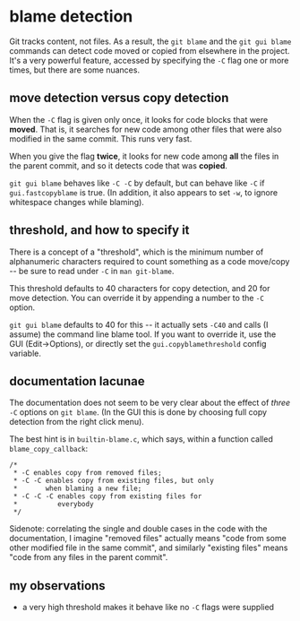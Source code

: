 # blame detection

Git tracks content, not files.  As a result, the `git blame` and the
`git gui blame` commands can detect code moved or copied from elsewhere in
the project.  It's a very powerful feature, accessed by specifying the
`-C` flag one or more times, but there are some nuances.

## move detection versus copy detection

When the `-C` flag is given only once, it looks for code blocks that were
**moved**.  That is, it searches for new code among other files that were also
modified in the same commit.  This runs very fast.

When you give the flag **twice**, it looks for new code among **all** the
files in the parent commit, and so it detects code that was **copied**.

`git gui blame` behaves like `-C -C` by default, but can behave like `-C` if
`gui.fastcopyblame` is true.  (In addition, it also appears to set `-w`, to
ignore whitespace changes while blaming).

## threshold, and how to specify it

There is a concept of a "threshold", which is the minimum number of
alphanumeric characters required to count something as a code move/copy -- be
sure to read under `-C` in `man git-blame`.

This threshold defaults to 40 characters for copy detection, and 20 for move
detection.  You can override it by appending a number to the `-C` option.

`git gui blame` defaults to 40 for this -- it actually sets `-C40` and calls
(I assume) the command line blame tool.  If you want to override it, use the
GUI (Edit->Options), or directly set the `gui.copyblamethreshold` config
variable.

## documentation lacunae

The documentation does not seem to be very clear about the effect of _three_
`-C` options on `git blame`.  (In the GUI this is done by choosing full copy
detection from the right click menu).

The best hint is in `builtin-blame.c`, which says, within a function called
`blame_copy_callback`:

    /*
     * -C enables copy from removed files;
     * -C -C enables copy from existing files, but only
     *       when blaming a new file;
     * -C -C -C enables copy from existing files for
     *          everybody
     */

Sidenote: correlating the single and double cases in the code with the
documentation, I imagine "removed files" actually means "code from some other
modified file in the same commit", and similarly "existing files" means "code
from any files in the parent commit".

## my observations

  * a very high threshold makes it behave like no `-C` flags were supplied
